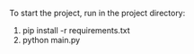 To start the project, run in the project directory:

1. pip install -r requirements.txt
2. python main.py
